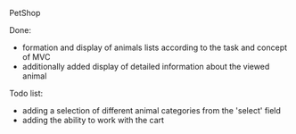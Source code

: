 PetShop

Done:
+ formation and display of animals lists according to the task and concept of MVC
+ additionally added display of detailed information about the viewed animal

Todo list:
* adding a selection of different animal categories from the 'select' field
* adding the ability to work with the cart
